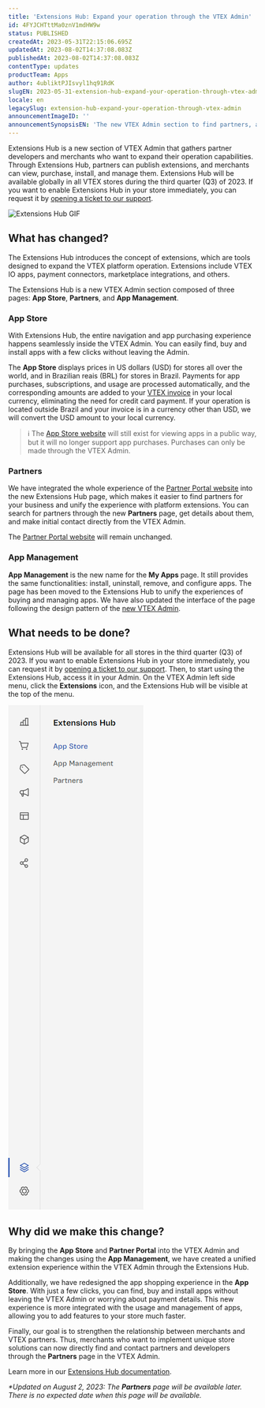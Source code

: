 ```yaml
---
title: 'Extensions Hub: Expand your operation through the VTEX Admin'
id: 4FYJCHTttMa0znV1mdHW9w
status: PUBLISHED
createdAt: 2023-05-31T22:15:06.695Z
updatedAt: 2023-08-02T14:37:08.083Z
publishedAt: 2023-08-02T14:37:08.083Z
contentType: updates
productTeam: Apps
author: 4ubliktPJIsvyl1hq91RdK
slugEN: 2023-05-31-extension-hub-expand-your-operation-through-vtex-admin
locale: en
legacySlug: extension-hub-expand-your-operation-through-vtex-admin
announcementImageID: ''
announcementSynopsisEN: 'The new VTEX Admin section to find partners, add features and manage extensions'
---
```


Extensions Hub is a new section of VTEX Admin that gathers partner developers and merchants who want to expand their operation capabilities. Through Extensions Hub, partners can publish extensions, and merchants can view, purchase, install, and manage them. Extensions Hub will be available globally in all VTEX stores during the third quarter (Q3) of 2023. If you want to enable Extensions Hub in your store immediately, you can request it by [opening a ticket to our support](https://help.vtex.com/en/tutorial/opening-tickets-to-vtex-support--16yOEqpO32UQYygSmMSSAM).

![Extensions Hub GIF](https://raw.githubusercontent.com/vtexdocs/help-center-content/refs/heads/main/docs/en/announcements/2023-05-31-extension-hub-expand-your-operation-through-vtex-admin_1.gif)

## What has changed?

The Extensions Hub introduces the concept of extensions, which are tools designed to expand the VTEX platform operation. Extensions include VTEX IO apps, payment connectors, marketplace integrations, and others.

The Extensions Hub is a new VTEX Admin section composed of three pages: **App Store**, **Partners**, and **App Management**.

### App Store

With Extensions Hub, the entire navigation and app purchasing experience happens seamlessly inside the VTEX Admin. You can easily find, buy and install apps with a few clicks without leaving the Admin.

The **App Store** displays prices in US dollars (USD) for stores all over the world, and in Brazilian reais (BRL) for stores in Brazil. Payments for app purchases, subscriptions, and usage are processed automatically, and the corresponding amounts are added to your [VTEX invoice](https://help.vtex.com/en/tutorial/billing-overview--6UxfCl4fw4GmyQwoUuIcQs) in your local currency, eliminating the need for credit card payment. If your operation is located outside Brazil and your invoice is in a currency other than USD, we will convert the USD amount to your local currency.

>ℹ️ The [App Store website](http://apps.vtex.com/) will still exist for viewing apps in a public way, but it will no longer support app purchases. Purchases can only be made through the VTEX Admin.

### Partners

We have integrated the whole experience of the [Partner Portal website](https://partnerportal.vtex.com/) into the new Extensions Hub page, which makes it easier to find partners for your business and unify the experience with platform extensions. You can search for partners through the new **Partners** page, get details about them, and make initial contact directly from the VTEX Admin.

The [Partner Portal website](https://partnerportal.vtex.com/) will remain unchanged.

### App Management

**App Management** is the new name for the **My Apps** page. It still provides the same functionalities: install, uninstall, remove, and configure apps. The page has been moved to the Extensions Hub to unify the experiences of buying and managing apps. We have also updated the interface of the page following the design pattern of the [new VTEX Admin](https://help.vtex.com/en/announcements/welcome-to-the-redisigned-vtex-admin--428AanFpOiQgRkaLvDHVO9).

## What needs to be done?

Extensions Hub will be available for all stores in the third quarter (Q3) of 2023. If you want to enable Extensions Hub in your store immediately, you can request it by [opening a ticket to our support](https://help.vtex.com/en/tutorial/opening-tickets-to-vtex-support--16yOEqpO32UQYygSmMSSAM). Then, to start using the Extensions Hub, access it in your Admin. On the VTEX Admin left side menu, click the **Extensions** icon, and the Extensions Hub will be visible at the top of the menu.

![Extensions Hub panel](https://raw.githubusercontent.com/vtexdocs/help-center-content/refs/heads/main/docs/en/announcements/2023-05-31-extension-hub-expand-your-operation-through-vtex-admin_2.png)

## Why did we make this change?

By bringing the **App Store** and **Partner Portal** into the VTEX Admin and making the changes using the **App Management**, we have created a unified extension experience within the VTEX Admin through the Extensions Hub.

Additionally, we have redesigned the app shopping experience in the **App Store**. With just a few clicks, you can find, buy and install apps without leaving the VTEX Admin or worrying about payment details. This new experience is more integrated with the usage and management of apps, allowing you to add features to your store much faster.

Finally, our goal is to strengthen the relationship between merchants and VTEX partners. Thus, merchants who want to implement unique store solutions can now directly find and contact partners and developers through the **Partners** page in the VTEX Admin.

Learn more in our [Extensions Hub documentation](https://help.vtex.com/en/tracks/extensions-hub--AW7klkYMh557y5IUOgzco).

_\*Updated on August 2, 2023: The **Partners** page will be available later. There is no expected date when this page will be available._
